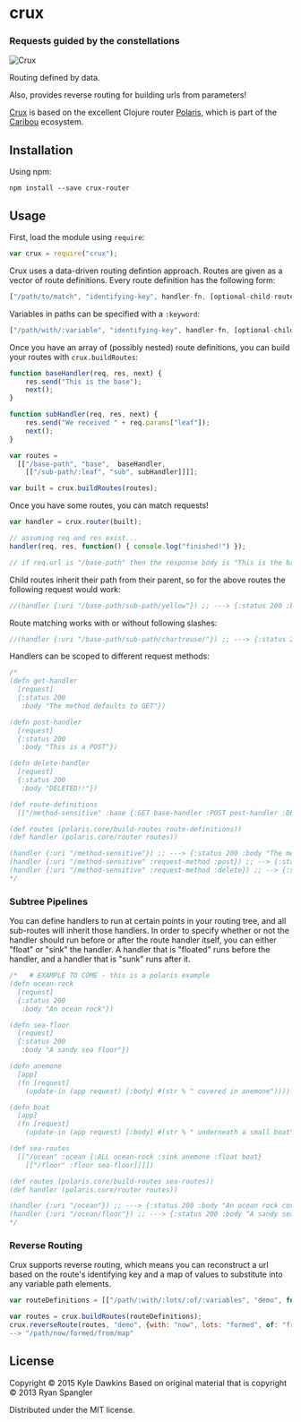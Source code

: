 # crux

### Requests guided by the constellations

![Crux](http://www.teara.govt.nz/files/hero-7484-new.jpg)

Routing defined by data.

Also, provides reverse routing for building urls from parameters!

[Crux](https://github.com/quile/crux) is based on the excellent Clojure router
[Polaris](https://github.com/caribou/polaris), which is part of the
[Caribou](http://let-caribou.in) ecosystem.

## Installation

Using npm:

    npm install --save crux-router

## Usage

First, load the module using `require`:

```javascript
var crux = require("crux");
```

Crux uses a data-driven routing defintion approach.  Routes are given as a
vector of route definitions.  Every route definition has the following form:

```javascript
["/path/to/match", "identifying-key", handler-fn, [optional-child-routes]]
```

Variables in paths can be specified with a `:keyword`:

```javascript
["/path/with/:variable", "identifying-key", handler-fn, [optional-child-routes]]

```

Once you have an array of (possibly nested) route definitions, you can
build your routes with `crux.buildRoutes`:

```javascript
function baseHandler(req, res, next) {
    res.send("This is the base");
    next();
}

function subHandler(req, res, next) {
    res.send("We received " + req.params["leaf"]);
    next();
}

var routes = 
  [["/base-path", "base",  baseHandler,
    [["/sub-path/:leaf", "sub", subHandler]]]];

var built = crux.buildRoutes(routes);
```

Once you have some routes, you can match requests!

```javascript
var handler = crux.router(built);

// assuming req and res exist...
handler(req, res, function() { console.log("finished!") });

// if req.url is "/base-path" then the response body is "This is the base"
```

Child routes inherit their path from their parent, so for the above routes the
following request would work:

```javascript
//(handler {:uri "/base-path/sub-path/yellow"}) ;; ---> {:status 200 :body "We received yellow"}
```

Route matching works with or without following slashes:

```javascript
//(handler {:uri "/base-path/sub-path/chartreuse/"}) ;; ---> {:status 200 :body "We received chartreuse"}
```

Handlers can be scoped to different request methods:

```javascript
/*
(defn get-handler
  [request]
  {:status 200
   :body "The method defaults to GET"})

(defn post-handler
  [request]
  {:status 200
   :body "This is a POST"})

(defn delete-handler
  [request]
  {:status 200
   :body "DELETED!!"})

(def route-definitions
  [["/method-sensitive" :base {:GET base-handler :POST post-handler :DELETE delete-handler}]])

(def routes (polaris.core/build-routes route-definitions))
(def handler (polaris.core/router routes))

(handler {:uri "/method-sensitive"}) ;; ---> {:status 200 :body "The method defaults to GET"}
(handler {:uri "/method-sensitive" :request-method :post}) ;; --> {:status 200 :body "This is a POST"}
(handler {:uri "/method-sensitive" :request-method :delete}) ;; --> {:status 200 :body "DELETED!!"}
*/
```

### Subtree Pipelines

You can define handlers to run at certain points in your routing tree, and all sub-routes will inherit those
handlers.  In order to specify whether or not the handler should run before or after the route handler itself,
you can either "float" or "sink" the handler.  A handler that is "floated" runs before the handler, and
a handler that is "sunk" runs after it.

```javascript
/*   # EXAMPLE TO COME - this is a polaris example
(defn ocean-rock
  [request]
  {:status 200
   :body "An ocean rock"})

(defn sea-floor
  [request]
  {:status 200
   :body "A sandy sea floor"})

(defn anemone
  [app]
  (fn [request]
    (update-in (app request) [:body] #(str % " covered in anemone"))))

(defn boat
  [app]
  (fn [request]
    (update-in (app request) [:body] #(str % " underneath a small boat"))))

(def sea-routes
  [["/ocean" :ocean {:ALL ocean-rock :sink anemone :float boat}
    [["/floor" :floor sea-floor]]]])

(def routes (polaris.core/build-routes sea-routes))
(def handler (polaris.core/router routes))

(handler {:uri "/ocean"}) ;; ---> {:status 200 :body "An ocean rock covered in anemone underneath a small boat"}
(handler {:uri "/ocean/floor"}) ;; ---> {:status 200 :body "A sandy sea floor covered in anemone underneath a small boat"}
*/
```

### Reverse Routing

Crux supports reverse routing, which means you can reconstruct a url based on
the route's identifying key and a map of values to substitute into any variable
path elements.

```javascript
var routeDefinitions = [["/path/:with/:lots/:of/:variables", "demo", function(){}]];

var routes = crux.buildRoutes(routeDefinitions);
crux.reverseRoute(routes, "demo", {with: "now", lots: "formed", of: "from", variables: "map"});
--> "/path/now/formed/from/map"
```

## License

Copyright © 2015 Kyle Dawkins
Based on original material that is copyright © 2013 Ryan Spangler

Distributed under the MIT license.

